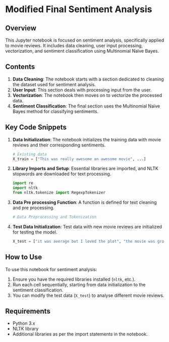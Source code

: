 
# Modified Final Sentiment Analysis

## Overview

This Jupyter notebook is focused on sentiment analysis, specifically applied to movie reviews. It includes data cleaning, user input processing, vectorization, and sentiment classification using Multinomial Naïve Bayes.

## Contents

1. **Data Cleaning**: The notebook starts with a section dedicated to cleaning the dataset used for sentiment analysis.
2. **User Input**: This section deals with processing input from the user.
3. **Vectorization**: The notebook then moves on to vectorize the processed data.
4. **Sentiment Classification**: The final section uses the Multinomial Naïve Bayes method for classifying sentiments.

## Key Code Snippets

1. **Data Initialization**: The notebook initializes the training data with movie reviews and their corresponding sentiments.

    ```python
    # Existing data
    X_train = ["This was really awesome an awesome movie", ...]
    ```

2. **Library Imports and Setup**: Essential libraries are imported, and NLTK stopwords are downloaded for text processing.

    ```python
    import re
    import nltk
    from nltk.tokenize import RegexpTokenizer
    ```

3. **Data Pre processing Function**: A function is defined for text cleaning and pre processing.

    ```python
    # Data Preprocessing and Tokenization
    ```

4. **Test Data Initialization**: Test data with new movie reviews are initialized for testing the model.

    ```python
    X_test = ["it was average but I loved the plot", "the movie was groundbreaking and had amazing visuals", ...]
    ```

## How to Use

To use this notebook for sentiment analysis:

1. Ensure you have the required libraries installed (`nltk`, etc.).
2. Run each cell sequentially, starting from data initialization to the sentiment classification.
3. You can modify the test data (`X_test`) to analyse different movie reviews.

## Requirements

- Python 3.x
- NLTK library
- Additional libraries as per the import statements in the notebook.
